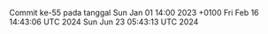 Commit ke-55 pada tanggal Sun Jan 01 14:00 2023 +0100
Fri Feb 16 14:43:06 UTC 2024
Sun Jun 23 05:43:13 UTC 2024
